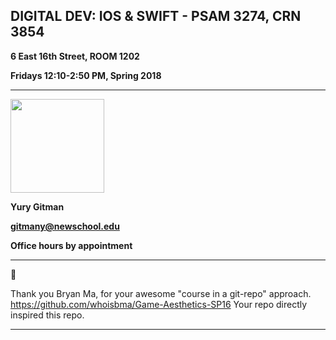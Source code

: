 ## DIGITAL DEV: IOS & SWIFT - PSAM 3274, CRN 3854


**6 East 16th Street, ROOM 1202**

**Fridays 12:10-2:50 PM, Spring 2018**

---

<img src="https://github.com/yury-g/Parsons/blob/master/images/BioPhoto.png" width="150">

**Yury Gitman**

**gitmany@newschool.edu**

**Office hours by appointment**






---


👏 

Thank you Bryan Ma, for your awesome "course in a git-repo" approach.  
https://github.com/whoisbma/Game-Aesthetics-SP16 
Your repo directly inspired this repo. 

---
